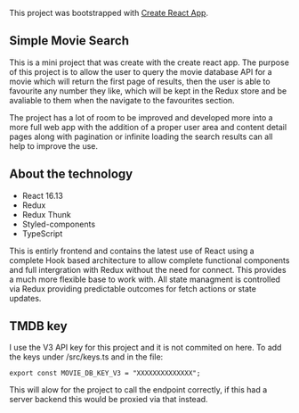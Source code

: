 This project was bootstrapped with [Create React App](https://github.com/facebook/create-react-app).

## Simple Movie Search

This is a mini project that was create with the create react app. The purpose of this project is to allow the user to query the movie database API for a movie which will return the first page of results, then the user is able to favourite any number they like, which will be kept in the Redux store and be avaliable to them when the navigate to the favourites section.

The project has a lot of room to be improved and developed more into a more full web app with the addition of a proper user area and content detail pages along with pagination or infinite loading the search results can all help to improve the use.

## About the technology

- React 16.13
- Redux
- Redux Thunk
- Styled-components
- TypeScript

This is entirly frontend and contains the latest use of React using a complete Hook based architecture to allow complete functional components and full intergration with Redux without the need for connect. This provides a much more flexible base to work with. All state managment is controlled via Redux providing predictable outcomes for fetch actions or state updates.

## TMDB key

I use the V3 API key for this project and it is not commited on here. To add the keys under /src/keys.ts and in the file:

```
export const MOVIE_DB_KEY_V3 = "XXXXXXXXXXXXXX";
```

This will alow for the project to call the endpoint correctly, if this had a server backend this would be proxied via that instead.
